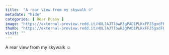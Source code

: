 ```yaml
---
title:  "A rear view from my skywalk ☺"
metadate: "hide"
categories: [ Rear Pussy ]
image: "https://external-preview.redd.it/HXLlAJTlbwR3gPAD1PLKxFFJ5gxdFFfhjmsTAovG_vk.jpg?auto=webp&s=e0c6e6c890be0e8c533e9e31c18f49721a116fa8"
thumb: "https://external-preview.redd.it/HXLlAJTlbwR3gPAD1PLKxFFJ5gxdFFfhjmsTAovG_vk.jpg?width=1080&crop=smart&auto=webp&s=1270e1b73c6e11587dc60d77fe2c0de4d2f40706"
visit: ""
---
```

A rear view from my skywalk ☺

